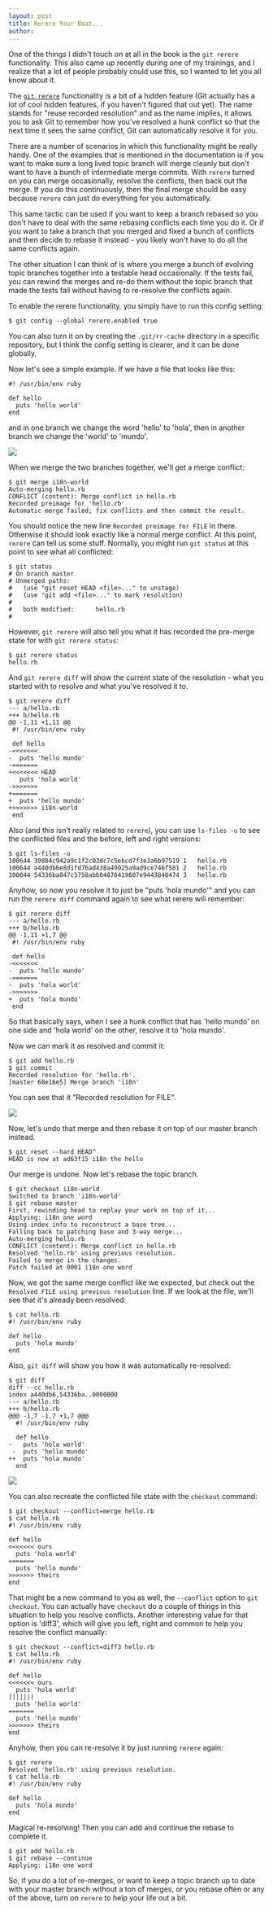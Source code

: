 ```yaml
---
layout: post
title: Rerere Your Boat...
author:
---
```


One of the things I didn't touch on at all in the book is the `git rerere`
functionality.  This also came up recently
during one of my trainings, and I realize that a lot of people probably could
use this, so I wanted to let you all know about it.

The <a href="http://ftp.sunet.se/pub/Linux/kernel.org/software/scm/git/docs/git-rerere.html">`git rerere`</a>
functionality is a bit of a hidden feature (Git actually has
a lot of cool hidden features, if you haven't figured that out yet).  The name
stands for "reuse recorded resolution" and as the name implies, it allows you
to ask Git to remember how you've resolved a hunk conflict so that the next time
it sees the same conflict, Git can automatically resolve it for you.

There are a number of scenarios in which this functionality might be really
handy.  One of the examples that is mentioned in the documentation is if you
want to make sure a long lived topic branch will merge cleanly but don't want
to have a bunch of intermediate merge commits. With `rerere` turned on you
can merge occasionally, resolve the conflicts, then back out the merge. If
you do this continuously, then the final merge should be easy because `rerere`
can just do everything for you automatically.

This same tactic can be used if you want to keep a branch rebased so you don't
have to deal with the same rebasing conflicts each time you do it.  Or if you
want to take a branch that you merged and fixed a bunch of conflicts and then
decide to rebase it instead - you likely won't have to do all the same conflicts
again.

The other situation I can think of is where you merge a bunch of evolving
topic branches together into a testable head occasionally.  If the tests fail,
you can rewind the merges and re-do them without the topic branch that made the
tests fail without having to re-resolve the conflicts again.

To enable the rerere functionality, you simply have to run this config setting:

	$ git config --global rerere.enabled true

You can also turn it on by creating the `.git/rr-cache` directory in a specific
repository, but I think the config setting is clearer, and it can be done globally.

Now let's see a simple example.  If we have a file that looks like this:

	#! /usr/bin/env ruby

	def hello
	  puts 'hello world'
	end

and in one branch we change the word 'hello' to 'hola', then in another branch
we change the 'world' to 'mundo'.

<img src="/images/rerere1.png">

When we merge the two branches together, we'll get a merge conflict:

	$ git merge i18n-world
	Auto-merging hello.rb
	CONFLICT (content): Merge conflict in hello.rb
	Recorded preimage for 'hello.rb'
	Automatic merge failed; fix conflicts and then commit the result.

You should notice the new line `Recorded preimage for FILE` in there.  Otherwise
it should look exactly like a normal merge conflict.  At this point, `rerere`
can tell us some stuff. Normally, you might run `git status` at this point to
see what all conflicted:

	$ git status
	# On branch master
	# Unmerged paths:
	#   (use "git reset HEAD <file>..." to unstage)
	#   (use "git add <file>..." to mark resolution)
	#
	#	both modified:      hello.rb
	#

However, `git rerere` will also tell you what it has recorded the pre-merge
state for with `git rerere status`:

	$ git rerere status
	hello.rb

And `git rerere diff` will show the current state of the resolution - what you
started with to resolve and what you've resolved it to.

	$ git rerere diff
	--- a/hello.rb
	+++ b/hello.rb
	@@ -1,11 +1,11 @@
	 #! /usr/bin/env ruby

	 def hello
	-<<<<<<<
	-  puts 'hello mundo'
	-=======
	+<<<<<<< HEAD
	   puts 'hola world'
	->>>>>>>
	+=======
	+  puts 'hello mundo'
	+>>>>>>> i18n-world
	 end

Also (and this isn't really related to `rerere`), you can use `ls-files -u` to
see the conflicted files and the before, left and right versions:

	$ git ls-files -u
	100644 39804c942a9c1f2c03dc7c5ebcd7f3e3a6b97519 1	hello.rb
	100644 a440db6e8d1fd76ad438a49025a9ad9ce746f581 2	hello.rb
	100644 54336ba847c3758ab604876419607e9443848474 3	hello.rb

Anyhow, so now you resolve it to just be "puts 'hola mundo'" and you can run
the `rerere diff` command again to see what rerere will remember:

	$ git rerere diff
	--- a/hello.rb
	+++ b/hello.rb
	@@ -1,11 +1,7 @@
	 #! /usr/bin/env ruby

	 def hello
	-<<<<<<<
	-  puts 'hello mundo'
	-=======
	-  puts 'hola world'
	->>>>>>>
	+  puts 'hola mundo'
	 end

So that basically says, when I see a hunk conflict that has 'hello mundo' on
one side and 'hola world' on the other, resolve it to 'hola mundo'.

Now we can mark it as resolved and commit it:

	$ git add hello.rb
	$ git commit
	Recorded resolution for 'hello.rb'.
	[master 68e16e5] Merge branch 'i18n'

You can see that it "Recorded resolution for FILE".

<img src="/images/rerere2.png">

Now, let's undo
that merge and then rebase it on top of our master branch instead.

	$ git reset --hard HEAD^
	HEAD is now at ad63f15 i18n the hello

Our merge is undone.  Now let's rebase the topic branch.

	$ git checkout i18n-world
	Switched to branch 'i18n-world'
	$ git rebase master
	First, rewinding head to replay your work on top of it...
	Applying: i18n one word
	Using index info to reconstruct a base tree...
	Falling back to patching base and 3-way merge...
	Auto-merging hello.rb
	CONFLICT (content): Merge conflict in hello.rb
	Resolved 'hello.rb' using previous resolution.
	Failed to merge in the changes.
	Patch failed at 0001 i18n one word

Now, we got the same merge conflict like we expected, but check out the `Resolved
FILE using previous resolution` line.  If we look at the file, we'll see that it's
already been resolved:

	$ cat hello.rb
	#! /usr/bin/env ruby

	def hello
	  puts 'hola mundo'
	end

Also, `git diff` will show you how it was automatically re-resolved:

	$ git diff
	diff --cc hello.rb
	index a440db6,54336ba..0000000
	--- a/hello.rb
	+++ b/hello.rb
	@@@ -1,7 -1,7 +1,7 @@@
	  #! /usr/bin/env ruby

	  def hello
	-   puts 'hola world'
	 -  puts 'hello mundo'
	++  puts 'hola mundo'
	  end

<img src="/images/rerere3.png">

You can also recreate the conflicted file state with the `checkout` command:

	$ git checkout --conflict=merge hello.rb
	$ cat hello.rb
	#! /usr/bin/env ruby

	def hello
	<<<<<<< ours
	  puts 'hola world'
	=======
	  puts 'hello mundo'
	>>>>>>> theirs
	end

That might be a new command to you as well, the `--conflict` option to
`git checkout`.  You can actually have `checkout` do a couple of things in
this situation to help you resolve conflicts.  Another interesting value for
that option is 'diff3', which will give you left, right and common to help you
resolve the conflict manually:

	$ git checkout --conflict=diff3 hello.rb
	$ cat hello.rb
	#! /usr/bin/env ruby

	def hello
	<<<<<<< ours
	  puts 'hola world'
	|||||||
	  puts 'hello world'
	=======
	  puts 'hello mundo'
	>>>>>>> theirs
	end

Anyhow, then you can re-resolve it by just running `rerere` again:

	$ git rerere
	Resolved 'hello.rb' using previous resolution.
	$ cat hello.rb
	#! /usr/bin/env ruby

	def hello
	  puts 'hola mundo'
	end

Magical re-resolving! Then you can add and continue the rebase to complete it.

	$ git add hello.rb
	$ git rebase --continue
	Applying: i18n one word

So, if you do a lot of re-merges, or want to keep a topic branch up to date
with your master branch without a ton of merges, or you rebase often or any
of the above, turn on `rerere` to help your life out a bit.
